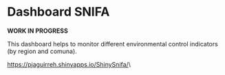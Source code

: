 Dashboard SNIFA
================

**WORK IN PROGRESS**

This dashboard helps to monitor different environmental control indicators (by region and comuna). 

<https://pjaguirreh.shinyapps.io/ShinySnifa/>\
